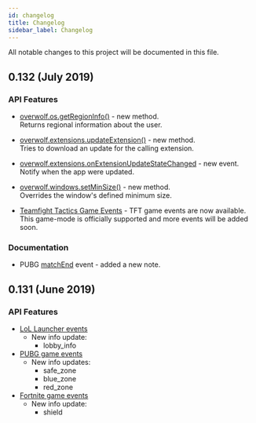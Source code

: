 ```yaml
---
id: changelog
title: Changelog
sidebar_label: Changelog
---
```


All notable changes to this project will be documented in this file.

## 0.132 (July 2019)

### API Features

* [overwolf.os.getRegionInfo()](overwolf-os#getregioninfocallback) - new method.  
  Returns regional information about the user.

* [overwolf.extensions.updateExtension()](overwolf-extensions#updateextensioncallback) - new method.  
  Tries to download an update for the calling extension.

* [overwolf.extensions.onExtensionUpdateStateChanged](overwolf-extensions#onextensionupdatestatechanged) - new event.  
  Notify when the app were updated.
  
* [overwolf.windows.setMinSize()](overwolf-windows#setminsizewindowid-width-height-callback) - new method.  
  Overrides the window's defined minimum size.

* [Teamfight Tactics Game Events](overwolf-games-events-tft) - TFT game events are now available.  
This game-mode is officially supported and more events will be added soon.

### Documentation

* PUBG [matchEnd](overwolf-games-events-pubg#matchend-notes) event - added a new note.

## 0.131 (June 2019)

### API Features

* [LoL Launcher events](overwolf-games-launchers-events-lol)
  * New info update:
    * lobby_info
* [PUBG game events](overwolf-games-events-pubg)
  * New info updates:
    * safe_zone
    * blue_zone
    * red_zone
* [Fortnite game events](overwolf-games-events-fortnite)
  * New info update:
    * shield
